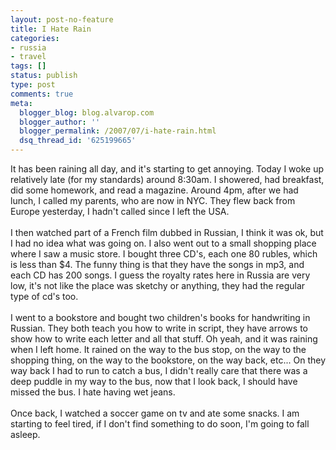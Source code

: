 ```yaml
---
layout: post-no-feature
title: I Hate Rain
categories:
- russia
- travel
tags: []
status: publish
type: post
comments: true
meta:
  blogger_blog: blog.alvarop.com
  blogger_author: ''
  blogger_permalink: /2007/07/i-hate-rain.html
  dsq_thread_id: '625199665'
---
```

It has been raining all day, and it's starting to get annoying. Today I woke up relatively late (for my standards) around 8:30am. I showered, had breakfast, did some homework, and read a magazine. Around 4pm, after we had lunch, I called my parents, who are now in NYC. They flew back from Europe yesterday, I hadn't called since I left the USA.<br /><br />I then watched part of a French film dubbed in Russian, I think it was ok, but I had no idea what was going on. I also went out to a small shopping place where I saw a music store. I bought three CD's, each one 80 rubles, which is less than $4. The funny thing is that they have the songs in mp3, and each CD has 200 songs. I guess the royalty rates here in Russia are very low, it's not like the place was sketchy or anything, they had the regular type of cd's too. <br /><br />I went to a bookstore and bought two children's books for handwriting in Russian. They both teach you how to write in script, they have arrows to show how to write each letter and all that stuff. Oh yeah, and it was raining when I left home. It rained on the way to the bus stop, on the way to the shopping thing, on the way to the bookstore, on the way back, etc... On they way back I had to run to catch a bus,  I didn't really care that there was a deep puddle in my way to the bus, now that I look back, I should have missed the bus. I hate having wet jeans.<br /><br />Once back, I watched a soccer game on tv and ate some snacks. I am starting to feel tired, if I don't find something to do soon, I'm going to fall asleep.
